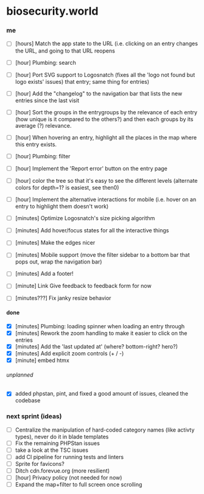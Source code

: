 # biosecurity.world

### me

- [ ] [hours] Match the app state to the URL (i.e. clicking on an entry changes the URL, and going to that URL reopens
- [ ] [hour] Plumbing: search
- [ ] [hour] Port SVG support to Logosnatch (fixes all the 'logo not found but logo exists' issues)
  that entry; same thing for entries)
- [ ] [hour] Add the "changelog" to the navigation bar that lists the new entries since the last visit
- [ ] [hour] Sort the groups in the entrygroups by the relevance of each entry (how unique is it compared to the
  others?) and then each groups by its average (?) relevance.
- [ ] [hour] When hovering an entry, highlight all the places in the map where this entry exists.
- [ ] [hour] Plumbing: filter
- [ ] [hour] Implement the 'Report error' button on the entry page
- [ ] [hour] color the tree so that it's easy to see the different levels (alternate colors for depth=1? is easiest, see
  then0)
- [ ] [hour] Implement the alternative interactions for mobile (i.e. hover on an entry to highlight them doesn't work)
- [ ] [minutes] Optimize Logosnatch's size picking algorithm
- [ ] [minutes] Add hover/focus states for all the interactive things
- [ ] [minutes] Make the edges nicer
- [ ] [minutes] Mobile support (move the filter sidebar to a bottom bar that pops out, wrap the navigation bar)
- [ ] [minutes] Add a footer!
- [ ] [minute] Link Give feedback to feedback form for now

- [ ] [minutes???] Fix janky resize behavior

#### done
- [x] [minutes] Plumbing: loading spinner when loading an entry through
- [x] [minutes] Rework the zoom handling to make it easier to click on the entries
- [x] [minutes] Add the 'last updated at' (where? bottom-right? hero?)
- [x] [minutes] Add explicit zoom controls (+ / -)
- [x] [minute] embed htmx

###### unplanned
- [x] added phpstan, pint, and fixed a good amount of issues, cleaned the codebase

### next sprint (ideas)
- [ ] Centralize the manipulation of hard-coded category names (like activty types), never do it in blade templates
- [ ] Fix the remaining PHPStan issues
- [ ] take a look at the TSC issues
- [ ] add CI pipeline for running tests and linters
- [ ] Sprite for favicons? 
- [ ] Ditch cdn.forevue.org (more resilient)
- [ ] [hour] Privacy policy (not needed for now)
- [ ] Expand the map+filter to full screen once scrolling
